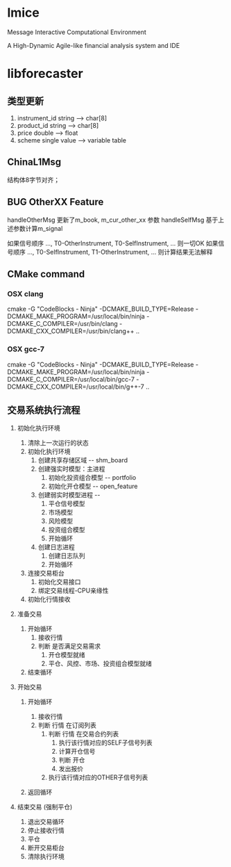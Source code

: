 # lmice
Message Interactive Computational Environment

A High-Dynamic Agile-like financial analysis system and IDE

# libforecaster

## 类型更新

1. instrument_id string --> char[8]
2. product_id    string --> char[8]
3. price         double --> float
4. scheme        single value --> variable table

## ChinaL1Msg

结构体8字节对齐；

## BUG OtherXX Feature
handleOtherMsg 更新了m_book, m_cur_other_xx 参数
handleSelfMsg 基于上述参数计算m_signal

如果信号顺序  ..., T0-OtherInstrument, T0-SelfInstrument, ... 则一切OK
如果信号顺序  ..., T0-SelfInstrument, T1-OtherInstrument, ... 则计算结果无法解释

## CMake command
### OSX clang
cmake -G "CodeBlocks - Ninja" -DCMAKE_BUILD_TYPE=Release -DCMAKE_MAKE_PROGRAM=/usr/local/bin/ninja -DCMAKE_C_COMPILER=/usr/bin/clang -DCMAKE_CXX_COMPILER=/usr/bin/clang++  ..

### OSX gcc-7

cmake -G "CodeBlocks - Ninja" -DCMAKE_BUILD_TYPE=Release -DCMAKE_MAKE_PROGRAM=/usr/local/bin/ninja -DCMAKE_C_COMPILER=/usr/local/bin/gcc-7 -DCMAKE_CXX_COMPILER=/usr/local/bin/g++-7  ..

## 交易系统执行流程

1. 初始化执行环境

    1. 清除上一次运行的状态
    1. 初始化执行环境
		1. 创建共享存储区域             -- shm_board
        1. 创建强实时模型：主进程
            1. 初始化投资组合模型        -- portfolio
            1. 初始化开仓模型           -- open_feature
        1. 创建弱实时模型进程        --
			1. 平仓信号模型
			1. 市场模型
			1. 风险模型
			1. 投资组合模型
			1. 开始循环
		1. 创建日志进程
			1. 创建日志队列
			1. 开始循环
    1. 连接交易柜台
        1. 初始化交易接口
        1. 绑定交易线程-CPU亲缘性
    1. 初始化行情接收

2.  准备交易

    1. 开始循环
        1. 接收行情
        1. 判断 是否满足交易需求
			1. 开仓模型就绪
			1. 平仓、风控、市场、投资组合模型就绪
    1. 结束循环

3. 开始交易

    1. 开始循环

        1. 接收行情
        1. 判断 行情 在订阅列表
        	1. 判断 行情 在交易合约列表
				1. 执行该行情对应的SELF子信号列表
	        	1. 计算开仓信号
	        	1. 判断 开仓
    	    	1. 发出报价
			1. 执行该行情对应的OTHER子信号列表
    1. 返回循环

4. 结束交易 (强制平仓)

    1. 退出交易循环
    1. 停止接收行情
    1. 平仓
    1. 断开交易柜台
    1. 清除执行环境
